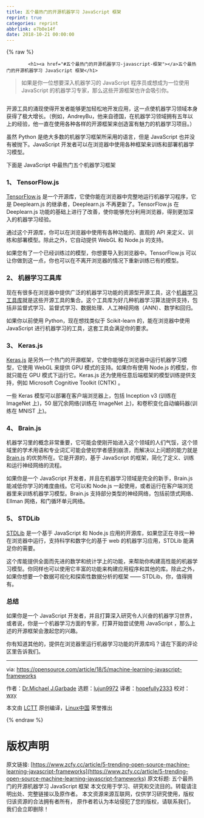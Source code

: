 ```yaml
---
title: 五个最热门的开源机器学习 JavaScript 框架
reprint: true
categories: reprint
abbrlink: e7b0e14f
date: 2018-10-21 00:00:00
---
```


{% raw %}

            <h1><a href="#五个最热门的开源机器学习-javascript-框架"></a>五个最热门的开源机器学习 JavaScript 框架</h1>
<blockquote>
<p>如果是你一位想要深入机器学习的 JavaScript 程序员或想成为一位使用 JavaScript 的机器学习专家，那么这些开源框架也许会吸引你。</p>
</blockquote>
<p><a href="https://camo.githubusercontent.com/bef0bc7dccb4d83b828e2e1dc313c20fba226266/68747470733a2f2f6f70656e736f757263652e636f6d2f73697465732f64656661756c742f66696c65732f7374796c65732f696d6167652d66756c6c2d73697a652f7075626c69632f6c6561642d696d616765732f7765622d7370696465722d6672616d652d6672616d65776f726b2d322e706e673f69746f6b3d6e67364f30666434"><img src="https://p0.ssl.qhimg.com/t01af6595cdc268fe05.png" alt=""></a></p>
<p>开源工具的涌现使得开发者能够更加轻松地开发应用，这一点使机器学习领域本身获得了极大增长。（例如，AndreyBu，他来自德国，在机器学习领域拥有五年以上的经验，他一直在使用各种各样的开源框架来创造富有魅力的机器学习项目。）</p>
<p>虽然 Python 是绝大多数的机器学习框架所采用的语言，但是 JavaScript 也并没有被抛下。JavaScript 开发者可以在浏览器中使用各种框架来训练和部署机器学习模型。</p>
<p>下面是 JavaScript 中最热门五个机器学习框架</p>
<h3><a href="#1-tensorflowjs"></a>1、 TensorFlow.js</h3>
<p><a href="https://js.tensorflow.org/">TensorFlow.js</a> 是一个开源库，它使你能在浏览器中完整地运行机器学习程序，它是 Deeplearn.js 的继承者，Deeplearn.js 不再更新了。TensorFlow.js 在 Deeplearn.js 功能的基础上进行了改善，使你能够充分利用浏览器，得到更加深入的机器学习经验。</p>
<p>通过这个开源库，你可以在浏览器中使用有各种功能的、直观的 API 来定义、训练和部署模型。除此之外，它自动提供 WebGL 和 Node.js 的支持。</p>
<p>如果您有了一个已经训练过的模型，你想要导入到浏览器中。TensorFlow.js 可以让你做到这一点，你也可以在不离开浏览器的情况下重新训练已有的模型。</p>
<h3><a href="#2-机器学习工具库"></a>2、 机器学习工具库</h3>
<p>现在有很多在浏览器中提供广泛的机器学习功能的资源型开源工具，这个<a href="https://github.com/mljs/ml">机器学习工具库</a>就是这些开源工具的集合。这个工具库为好几种机器学习算法提供支持，包括非监督式学习、监督式学习、数据处理、人工神经网络（ANN）、数学和回归。</p>
<p>如果你以前使用 Python，现在想找类似于 Scikit-learn 的，能在浏览器中使用 JavaScript 进行机器学习的工具，这套工具会满足你的要求。</p>
<h3><a href="#3-kerasjs"></a>3、 Keras.js</h3>
<p><a href="https://transcranial.github.io/keras-js/#/">Keras.js</a> 是另外一个热门的开源框架，它使你能够在浏览器中运行机器学习模型，它使用 WebGL 来提供 GPU 模式的支持。如果你有使用 Node.js 的模型，你就只能在 GPU 模式下运行它。Keras.js 还为使用任意后端框架的模型训练提供支持，例如 Microsoft Cognitive Toolkit (CNTK) 。</p>
<p>一些 Keras 模型可以部署在客户端浏览器上，包括 Inception v3 (训练在 ImageNet 上)，50 层冗余网络(训练在 ImageNet 上)，和卷积变化自动编码器(训练在 MNIST 上)。</p>
<h3><a href="#4-brainjs"></a>4、 Brain.js</h3>
<p>机器学习里的概念非常重要，它可能会使刚开始进入这个领域的人们气馁，这个领域里的学术用语和专业词汇可能会使初学者感到崩溃，而解决以上问题的能力就是 <a href="https://github.com/BrainJS/brain.js">Brain.js</a> 的优势所在。它是开源的，基于 JavaScript 的框架，简化了定义、训练和运行神经网络的流程。</p>
<p>如果你是一个 JavaScript 开发者，并且在机器学习领域是完全的新手，Brain.js 能减低你学习的难度曲线。它可以和 Node.js 一起使用，或者运行在客户端浏览器里来训练机器学习模型。Brain.js 支持部分类型的神经网络，包括前馈式网络、Ellman 网络，和门循环单元网络。</p>
<h3><a href="#5-stdlib"></a>5、 STDLib</h3>
<p><a href="https://stdlib.io/">STDLib</a> 是一个基于 JavaScript 和 Node.js 应用的开源库，如果您正在寻找一种在浏览器中运行，支持科学和数字化的基于 web 的机器学习应用，STDLib 能满足你的需要。</p>
<p>这个库能提供全面而先进的数学和统计学上的功能，来帮助你构建高性能的机器学习模型。你同样也可以使用它丰富的功能来构建应用程序和其他的库。除此之外，如果你想要一个数据可视化和探索性数据分析的框架 —— STDLib，你，值得拥有。</p>
<h3><a href="#总结"></a>总结</h3>
<p>如果你是一个 JavaScript 开发者，并且打算深入研究令人兴奋的机器学习世界，或者说，你是一个机器学习方面的专家，打算开始尝试使用 JavaScript ，那么上述的开源框架会激起您的兴趣。</p>
<p>你有知道其他的，提供在浏览器里运行机器学习功能的开源库吗？请在下面的评论区里告诉我们。</p>
<hr>
<p>via: <a href="https://opensource.com/article/18/5/machine-learning-javascript-frameworks">https://opensource.com/article/18/5/machine-learning-javascript-frameworks</a></p>
<p>作者：<a href="https://opensource.com/users/drmjg">Dr.Michael J.Garbade</a> 选题：<a href="https://github.com/lujun9972">lujun9972</a> 译者：<a href="https://github.com/hopefully2333">hopefully2333</a> 校对：<a href="https://github.com/wxy">wxy</a></p>
<p>本文由 <a href="https://github.com/LCTT/TranslateProject">LCTT</a> 原创编译，<a href="https://linux.cn/">Linux中国</a> 荣誉推出</p>

          
{% endraw %}

# 版权声明
原文链接: [https://www.zcfy.cc/article/5-trending-open-source-machine-learning-javascript-frameworks](https://www.zcfy.cc/article/5-trending-open-source-machine-learning-javascript-frameworks)
原文标题: 五个最热门的开源机器学习 JavaScript 框架
本文仅用于学习、研究和交流目的。转载请注明出处、完整链接以及原作者。
本文资源来源互联网，仅供学习研究使用，版权归该资源的合法拥有者所有，
原作者若认为本站侵犯了您的版权，请联系我们，我们会立即删除！

